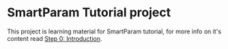 
# SmartParam Tutorial project

This project is learning material for SmartParam tutorial, for more info on it's content read
[Step 0: Introduction](http://smartparam.org/tutorial/step-0-introduction.html).